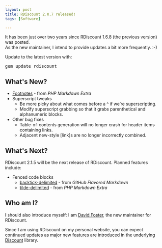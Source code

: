 ```yaml
---
layout: post
title: RDiscount 2.0.7 released!
tags: [Software]

---
```


It has been just over two years since RDiscount 1.6.8 (the previous version) was posted.  
As the new maintainer, I intend to provide updates a bit more frequently. :-)

Update to the latest version with:

<pre>gem update rdiscount</pre>

## What's New?

* [Footnotes] - from *PHP Markdown Extra*
* Superscript tweaks
    * Be more picky about what comes before a ^ if we’re superscripting.
    * Modify superscript grabbing so that it grabs parenthetical and alphanumeric blocks.
* Other bug fixes
    * Table-of-contents generation will no longer crash for header items containing links.
    * Adjacent new-style [link]s are no longer incorrectly combined.

## What's Next?

RDiscount 2.1.5 will be the next release of RDiscount. Planned features include:

* Fenced code blocks
    * [backtick-delimited] - from *GitHub Flavored Markdown*
    * [tilde-delimited] - from *PHP Markdown Extra*

[Footnotes]: http://michelf.ca/projects/php-markdown/extra/#footnotes
[backtick-delimited]: http://github.github.com/github-flavored-markdown/
[tilde-delimited]: http://michelf.ca/projects/php-markdown/extra/#fenced-code-blocks

## Who am I?

I should also introduce myself: I am [David Foster], the new maintainer for RDiscount.

Since I am using RDiscount on my personal website, you can expect continued updates as major new features are introduced in the underlying [Discount] library.

[David Foster]: /about/
[Discount]: http://www.pell.portland.or.us/~orc/Code/discount/